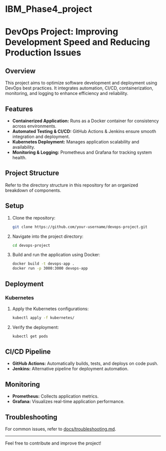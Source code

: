 # IBM_Phase4_project

# DevOps Project: Improving Development Speed and Reducing Production Issues

## Overview
This project aims to optimize software development and deployment using DevOps best practices. It integrates automation, CI/CD, containerization, monitoring, and logging to enhance efficiency and reliability.

## Features
- **Containerized Application:** Runs as a Docker container for consistency across environments.
- **Automated Testing & CI/CD:** GitHub Actions & Jenkins ensure smooth integration and deployment.
- **Kubernetes Deployment:** Manages application scalability and availability.
- **Monitoring & Logging:** Prometheus and Grafana for tracking system health.

## Project Structure
Refer to the directory structure in this repository for an organized breakdown of components.

## Setup
1. Clone the repository:
   ```sh
   git clone https://github.com/your-username/devops-project.git
   ```
2. Navigate into the project directory:
   ```sh
   cd devops-project
   ```
3. Build and run the application using Docker:
   ```sh
   docker build -t devops-app .
   docker run -p 3000:3000 devops-app
   ```

## Deployment
### Kubernetes
1. Apply the Kubernetes configurations:
   ```sh
   kubectl apply -f kubernetes/
   ```
2. Verify the deployment:
   ```sh
   kubectl get pods
   ```

## CI/CD Pipeline
- **GitHub Actions:** Automatically builds, tests, and deploys on code push.
- **Jenkins:** Alternative pipeline for deployment automation.

## Monitoring
- **Prometheus:** Collects application metrics.
- **Grafana:** Visualizes real-time application performance.

## Troubleshooting
For common issues, refer to [docs/troubleshooting.md](docs/troubleshooting.md).

---

Feel free to contribute and improve the project!
